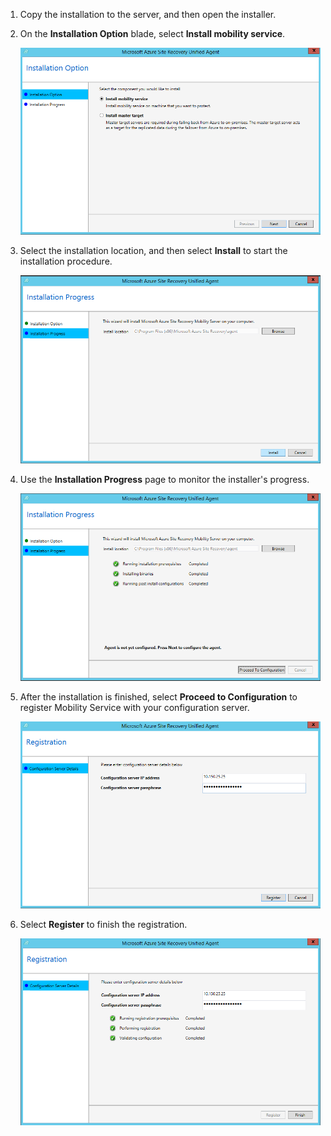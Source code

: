 1. Copy the installation to the server, and then open the installer.
2. On the **Installation Option** blade, select **Install mobility service**.

    ![Mobility Service Installation Option page](./media/site-recovery-install-mob-svc-gui/mobility1.png)

3. Select the installation location, and then select **Install** to start the installation procedure.

    ![Mobility Service Installation location page](./media/site-recovery-install-mob-svc-gui/mobility2.png)

4. Use the **Installation Progress** page to monitor the installer's progress.

    ![Mobility Service Installation Progress page](./media/site-recovery-install-mob-svc-gui/mobility3.png)

5. After the installation is finished, select **Proceed to Configuration** to register Mobility Service with your configuration server.

    ![Mobility Service Registration page](./media/site-recovery-install-mob-svc-gui/mobility4.png)

6. Select **Register** to finish the registration.

    ![Mobility Service Registration final page](./media/site-recovery-install-mob-svc-gui/mobility5.png)

